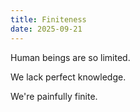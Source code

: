 ```yaml
---
title: Finiteness
date: 2025-09-21
---
```

Human beings are so limited. 

We lack perfect knowledge. 

We're painfully finite. 